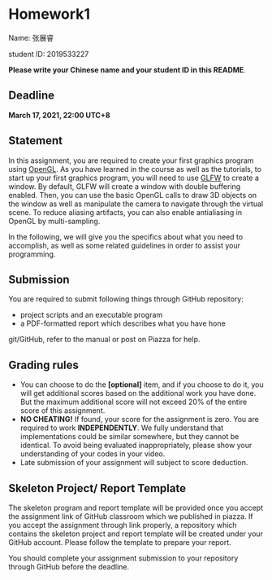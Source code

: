 # Homework1 

Name: 张展睿

student ID: 2019533227

**Please write your Chinese name and your student ID in this README**.

## Deadline

**March 17, 2021, 22:00 UTC+8**

## Statement

In this assignment, you are required to create your first graphics program using [OpenGL](https://www.opengl.org/). As you have learned in the course as well as the tutorials, to start up your first graphics program, you will need to use [GLFW](http://www.glfw.org/) to create a window. By default, GLFW will create a window with double  buffering enabled. Then, you can use the basic OpenGL calls to draw 3D  objects on the window as well as manipulate the camera to navigate  through the virtual scene. To reduce aliasing artifacts, you can also  enable antialiasing in OpenGL by multi-sampling.

In the following, we will give you the  specifics about what you need to accomplish, as well as some related  guidelines in order to assist your programming.

## Submission

You are required to submit following things through GitHub repository:

- project scripts and an executable program
- a PDF-formatted report which describes what you have hone

git/GitHub, refer to the manual or post on Piazza for help.

## **Grading rules**

- You can choose to do the **[optional]** item, and if you choose to do it, you will get additional scores based  on the additional work you have done. But the maximum additional score  will not exceed 20% of the entire score of this assignment.
- **NO CHEATING!** If found, your score for the assignment is zero. You are required to work  **INDEPENDENTLY**. We fully understand that implementations could be  similar somewhere, but they cannot be identical. To avoid being  evaluated inappropriately, please show your understanding of your codes  in your video.
- Late submission of your assignment will subject to score deduction.  

## Skeleton Project/ Report Template

The skeleton program and report template  will be provided once you accept the assignment link of GitHub classroom which we published in piazza.  If you accept the assignment through link properly, a repository which  contains  the skeleton project and report template will be  created under your  GitHub  account. Please follow the template to prepare your report.

You should complete your assignment submission to your repository through GitHub before the deadline.

